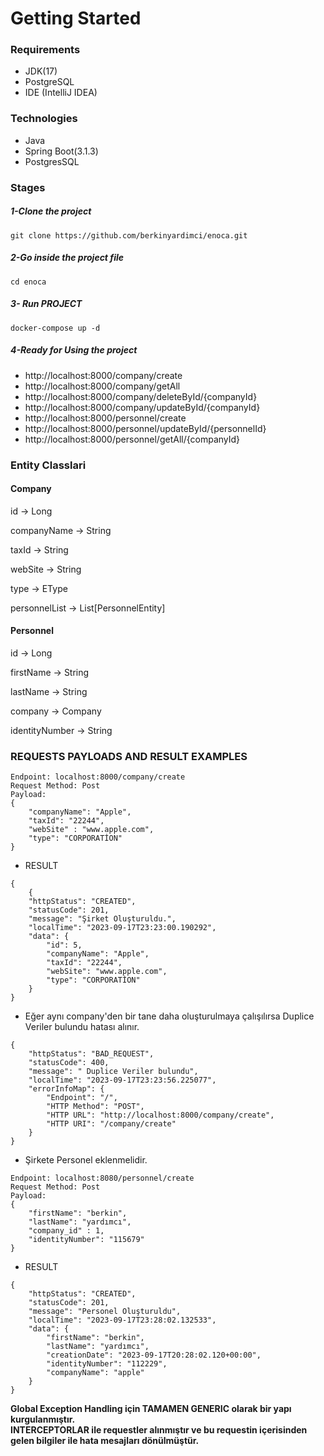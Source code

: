 # Getting Started

### Requirements
- JDK(17)
- PostgreSQL
- IDE (IntelliJ IDEA)

### Technologies
- Java
- Spring Boot(3.1.3)
- PostgresSQL

### Stages
##### 1-Clone the project
` git clone https://github.com/berkinyardimci/enoca.git `

##### 2-Go inside the project file
`cd enoca`

##### 3- Run PROJECT
`docker-compose up -d`

##### 4-Ready for Using the project
- http://localhost:8000/company/create
- http://localhost:8000/company/getAll
- http://localhost:8000/company/deleteById/{companyId}
- http://localhost:8000/company/updateById/{companyId}
- http://localhost:8000/personnel/create
- http://localhost:8000/personnel/updateById/{personnelId}
- http://localhost:8000/personnel/getAll/{companyId}

### Entity Classlari
#### Company
id -> Long

companyName -> String

taxId -> String

webSite -> String

type -> EType

personnelList -> List[PersonnelEntity]

#### Personnel

id -> Long

firstName -> String

lastName -> String

company -> Company

identityNumber -> String

### REQUESTS PAYLOADS AND RESULT EXAMPLES

```
Endpoint: localhost:8000/company/create
Request Method: Post
Payload:
{
    "companyName": "Apple",
    "taxId": "22244",
    "webSite" : "www.apple.com",
    "type": "CORPORATİON"
}
```

* RESULT
```
{
    {
    "httpStatus": "CREATED",
    "statusCode": 201,
    "message": "Şirket Oluşturuldu.",
    "localTime": "2023-09-17T23:23:00.190292",
    "data": {
        "id": 5,
        "companyName": "Apple",
        "taxId": "22244",
        "webSite": "www.apple.com",
        "type": "CORPORATİON"
    }
}
```

* Eğer aynı company'den bir tane daha oluşturulmaya çalışılırsa Duplice Veriler bulundu hatası alınır.<br>

```
{
    "httpStatus": "BAD_REQUEST",
    "statusCode": 400,
    "message": " Duplice Veriler bulundu",
    "localTime": "2023-09-17T23:23:56.225077",
    "errorInfoMap": {
        "Endpoint": "/",
        "HTTP Method": "POST",
        "HTTP URL": "http://localhost:8000/company/create",
        "HTTP URI": "/company/create"
    }
}
```
* Şirkete Personel eklenmelidir.

```
Endpoint: localhost:8080/personnel/create
Request Method: Post
Payload:
{
    "firstName": "berkin",
    "lastName": "yardımcı",
    "company_id" : 1,
    "identityNumber": "115679"
}
```
* RESULT
```
{
    "httpStatus": "CREATED",
    "statusCode": 201,
    "message": "Personel Oluşturuldu",
    "localTime": "2023-09-17T23:28:02.132533",
    "data": {
        "firstName": "berkin",
        "lastName": "yardımcı",
        "creationDate": "2023-09-17T20:28:02.120+00:00",
        "identityNumber": "112229",
        "companyName": "apple"
    }
}
```

<b>Global Exception Handling için TAMAMEN GENERIC olarak bir yapı kurgulanmıştır.</b><br>
<b>INTERCEPTORLAR ile requestler alınmıştır ve bu requestin içerisinden gelen bilgiler ile hata mesajları dönülmüştür.</b>

